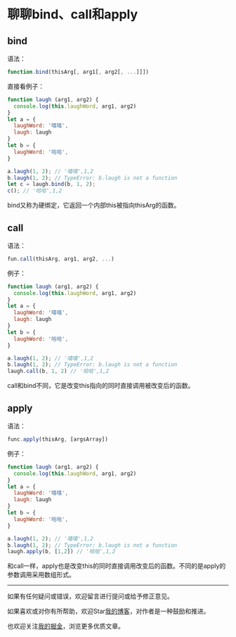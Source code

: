 # 聊聊bind、call和apply
## bind
语法：
```javascript
function.bind(thisArg[, arg1[, arg2[, ...]]])
```
直接看例子：
```javascript
function laugh (arg1, arg2) {
  console.log(this.laughWord, arg1, arg2)
}
let a = {
  laughWord: '嘻嘻',
  laugh: laugh
}
let b = {
  laughWord: '哈哈',
}

a.laugh(1, 2); // '嘻嘻',1,2
b.laugh(1, 2); // TypeError: b.laugh is not a function
let c = laugh.bind(b, 1, 2); 
c(); // '哈哈',1,2
```
bind又称为硬绑定，它返回一个内部this被指向thisArg的函数。

## call
语法：
```javascript
fun.call(thisArg, arg1, arg2, ...)
```
例子：
```javascript
function laugh (arg1, arg2) {
  console.log(this.laughWord, arg1, arg2)
}
let a = {
  laughWord: '嘻嘻',
  laugh: laugh
}
let b = {
  laughWord: '哈哈',
}

a.laugh(1, 2); // '嘻嘻',1,2
b.laugh(1, 2); // TypeError: b.laugh is not a function
laugh.call(b, 1, 2) // '哈哈',1,2
```
call和bind不同，它是改变this指向的同时直接调用被改变后的函数。

## apply
语法：
```javascript
func.apply(thisArg, [argsArray])
```
例子：
```javascript
function laugh (arg1, arg2) {
  console.log(this.laughWord, arg1, arg2)
}
let a = {
  laughWord: '嘻嘻',
  laugh: laugh
}
let b = {
  laughWord: '哈哈',
}

a.laugh(1, 2); // '嘻嘻',1,2
b.laugh(1, 2); // TypeError: b.laugh is not a function
laugh.apply(b, [1,2]) // '哈哈',1,2
```
和call一样，apply也是改变this的同时直接调用改变后的函数。不同的是apply的参数调用采用数组形式。


---
如果有任何疑问或错误，欢迎留言进行提问或给予修正意见。

如果喜欢或对你有所帮助，欢迎Star[我的博客](https://github.com/wy2016xiao/blog)，对作者是一种鼓励和推进。

也欢迎关注[我的掘金](https://juejin.im/user/583bbd74ac502e006ea81f99)，浏览更多优质文章。